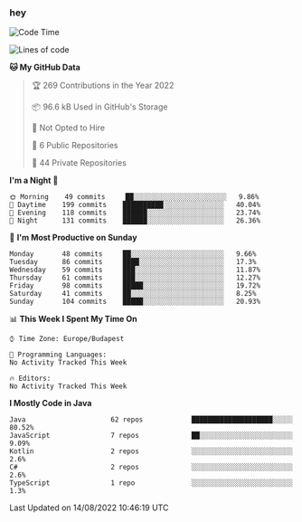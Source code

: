 ### hey

<!--START_SECTION:waka-->
![Code Time](http://img.shields.io/badge/Code%20Time-801%20hrs%2035%20mins-blue)

![Lines of code](https://img.shields.io/badge/From%20Hello%20World%20I%27ve%20Written-508%20Thousand%20lines%20of%20code-blue)

**🐱 My GitHub Data** 

> 🏆 269 Contributions in the Year 2022
 > 
> 📦 96.6 kB Used in GitHub's Storage 
 > 
> 🚫 Not Opted to Hire
 > 
> 📜 6 Public Repositories 
 > 
> 🔑 44 Private Repositories  
 > 
**I'm a Night 🦉** 

```text
🌞 Morning    49 commits     ██░░░░░░░░░░░░░░░░░░░░░░░   9.86% 
🌆 Daytime    199 commits    ██████████░░░░░░░░░░░░░░░   40.04% 
🌃 Evening    118 commits    ██████░░░░░░░░░░░░░░░░░░░   23.74% 
🌙 Night      131 commits    ██████░░░░░░░░░░░░░░░░░░░   26.36%

```
📅 **I'm Most Productive on Sunday** 

```text
Monday       48 commits     ██░░░░░░░░░░░░░░░░░░░░░░░   9.66% 
Tuesday      86 commits     ████░░░░░░░░░░░░░░░░░░░░░   17.3% 
Wednesday    59 commits     ███░░░░░░░░░░░░░░░░░░░░░░   11.87% 
Thursday     61 commits     ███░░░░░░░░░░░░░░░░░░░░░░   12.27% 
Friday       98 commits     █████░░░░░░░░░░░░░░░░░░░░   19.72% 
Saturday     41 commits     ██░░░░░░░░░░░░░░░░░░░░░░░   8.25% 
Sunday       104 commits    █████░░░░░░░░░░░░░░░░░░░░   20.93%

```


📊 **This Week I Spent My Time On** 

```text
⌚︎ Time Zone: Europe/Budapest

💬 Programming Languages: 
No Activity Tracked This Week

🔥 Editors: 
No Activity Tracked This Week

```

**I Mostly Code in Java** 

```text
Java                     62 repos            ████████████████████░░░░░   80.52% 
JavaScript               7 repos             ██░░░░░░░░░░░░░░░░░░░░░░░   9.09% 
Kotlin                   2 repos             ░░░░░░░░░░░░░░░░░░░░░░░░░   2.6% 
C#                       2 repos             ░░░░░░░░░░░░░░░░░░░░░░░░░   2.6% 
TypeScript               1 repo              ░░░░░░░░░░░░░░░░░░░░░░░░░   1.3%

```



 Last Updated on 14/08/2022 10:46:19 UTC
<!--END_SECTION:waka-->

